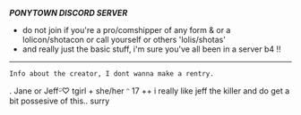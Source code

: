 ***PONYTOWN DISCORD SERVER***

- do not join if you're a pro/comshipper of any form & or a lolicon/shotacon or call yourself or others 'lolis/shotas'
- and really just the basic stuff, i'm sure you've all been in a server b4 !!
____________________________

`Info about the creator, I dont wanna make a rentry.`

. Jane or Jeffᵕ̈♡︎
tgirl + she/her ᵔ 17 ++
i really like jeff the killer and do get a bit possesive of this.. surry
